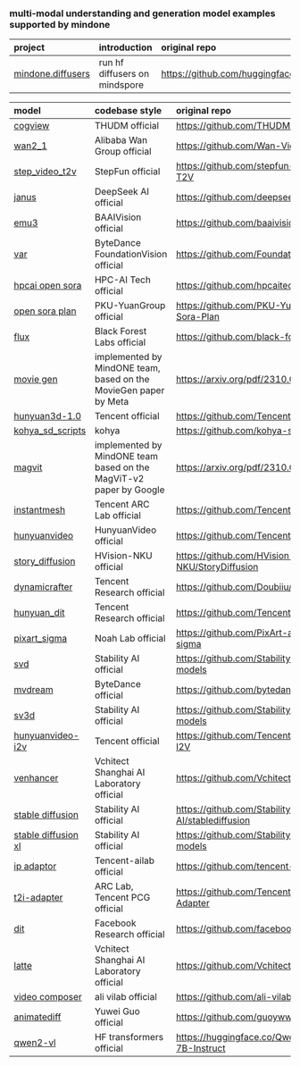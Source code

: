 ### multi-modal understanding and generation model examples supported by mindone
| project  |  introduction | original repo
| :---   |  :--  | :-
| [mindone.diffusers](https://github.com/mindspore-lab/mindone/blob/master/examples/diffusers) | run hf diffusers on mindspore | https://github.com/huggingface/diffusers |

| model   |  codebase style | original repo
| :---   |  :--  | :-
| [cogview](https://github.com/mindspore-lab/mindone/blob/master/examples/cogview) | THUDM official | https://github.com/THUDM/CogView4 |
| [wan2_1](https://github.com/mindspore-lab/mindone/blob/master/examples/wan2_1) | Alibaba Wan Group official|  https://github.com/Wan-Video/Wan2.1 |
| [step_video_t2v](https://github.com/mindspore-lab/mindone/blob/master/examples/step_video_t2v) | StepFun official | https://github.com/stepfun-ai/Step-Video-T2V   |
| [janus](https://github.com/mindspore-lab/mindone/blob/master/examples/janus) | DeepSeek AI official | https://github.com/deepseek-ai/Janus |
| [emu3](https://github.com/mindspore-lab/mindone/blob/master/examples/emu3) | BAAIVision official | https://github.com/baaivision/Emu3 |
| [var](https://github.com/mindspore-lab/mindone/blob/master/examples/var) | ByteDance FoundationVision official | https://github.com/FoundationVision/VAR |
| [hpcai open sora](https://github.com/mindspore-lab/mindone/blob/master/examples/opensora_hpcai)      | HPC-AI Tech official | https://github.com/hpcaitech/Open-Sora
| [open sora plan](https://github.com/mindspore-lab/mindone/blob/master/examples/opensora_pku)      | PKU-YuanGroup official | https://github.com/PKU-YuanGroup/Open-Sora-Plan
| [flux](https://github.com/mindspore-lab/mindone/blob/master/examples/flux) | Black Forest Labs official | https://github.com/black-forest-labs/flux |
| [movie gen](https://github.com/mindspore-lab/mindone/blob/master/examples/moviegen)     | implemented by MindONE team, based on the MovieGen paper by Meta | https://arxiv.org/pdf/2310.05737  |
| [hunyuan3d-1.0](https://github.com/mindspore-lab/mindone/blob/master/examples/hunyuan3d_1)     | Tencent official | https://github.com/Tencent/Hunyuan3D-1 |
| [kohya_sd_scripts](https://github.com/mindspore-lab/mindone/blob/master/examples/kohya_sd_scripts) | kohya  | https://github.com/kohya-ss/sd-scripts |
| [magvit](https://github.com/mindspore-lab/mindone/blob/master/examples/magvit) | implemented by MindONE team based on the MagViT-v2 paper by Google    | https://arxiv.org/pdf/2310.05737 |
| [instantmesh](https://github.com/mindspore-lab/mindone/blob/master/examples/instantmesh) | Tencent ARC Lab official | https://github.com/TencentARC/InstantMesh |
| [hunyuanvideo](https://github.com/mindspore-lab/mindone/blob/master/examples/hunyuanvideo) | HunyuanVideo official | https://github.com/Tencent/HunyuanVideo |
| [story_diffusion](https://github.com/mindspore-lab/mindone/blob/master/examples/story_diffusion) | HVision-NKU official | https://github.com/HVision-NKU/StoryDiffusion |
| [dynamicrafter](https://github.com/mindspore-lab/mindone/blob/master/examples/dynamicrafter)     | Tencent Research official | https://github.com/Doubiiu/DynamiCrafter
| [hunyuan_dit](https://github.com/mindspore-lab/mindone/blob/master/examples/hunyuan_dit)     | Tencent Research official | https://github.com/Tencent/HunyuanDiT
| [pixart_sigma](https://github.com/mindspore-lab/mindone/blob/master/examples/pixart_sigma)     | Noah Lab official | https://github.com/PixArt-alpha/PixArt-sigma
| [svd](https://github.com/mindspore-lab/mindone/blob/master/examples/svd) | Stability AI official  | https://github.com/Stability-AI/generative-models  |
| [mvdream](https://github.com/mindspore-lab/mindone/blob/master/examples/mvdream) | ByteDance official | https://github.com/bytedance/MVDream  |
| [sv3d](https://github.com/mindspore-lab/mindone/blob/master/examples/sv3d) | Stability AI official   | https://github.com/Stability-AI/generative-models   |
| [hunyuanvideo-i2v](https://github.com/mindspore-lab/mindone/blob/master/examples/hunyuanvideo-i2v) | Tencent official  | https://github.com/Tencent/HunyuanVideo-I2V  |
| [venhancer](https://github.com/mindspore-lab/mindone/blob/master/examples/venhancer) |  Vchitect Shanghai AI Laboratory official | https://github.com/Vchitect/VEnhancer |
| [stable diffusion](https://github.com/mindspore-lab/mindone/blob/master/examples/stable_diffusion_v2) | Stability AI official | https://github.com/Stability-AI/stablediffusion
| [stable diffusion xl](https://github.com/mindspore-lab/mindone/blob/master/examples/stable_diffusion_xl)  | Stability AI official| https://github.com/Stability-AI/generative-models |
| [ip adaptor](https://github.com/vigo999/mindone/tree/master/examples/ip_adapter)     | Tencent-ailab official | https://github.com/tencent-ailab/IP-Adapter
| [t2i-adapter](https://github.com/vigo999/mindone/tree/master/examples/t2i_adapter)     | ARC Lab, Tencent PCG official | https://github.com/TencentARC/T2I-Adapter
| [dit](https://github.com/mindspore-lab/mindone/blob/master/examples/dit)     | Facebook Research official | https://github.com/facebookresearch/DiT
| [latte](https://github.com/mindspore-lab/mindone/blob/master/examples/latte)     | Vchitect Shanghai AI Laboratory official | https://github.com/Vchitect/Latte |
| [video composer](https://github.com/mindspore-lab/mindone/tree/master/examples/videocomposer)      | ali vilab official | https://github.com/ali-vilab/videocomposer
| [animatediff](https://github.com/mindspore-lab/mindone/tree/master/examples/animatediff) | Yuwei Guo official | https://github.com/guoyww/animatediff/
| [qwen2-vl](https://github.com/mindspore-lab/mindone/tree/master/examples/qwen2_vl) | HF transformers official | https://huggingface.co/Qwen/Qwen2-VL-7B-Instruct | 
